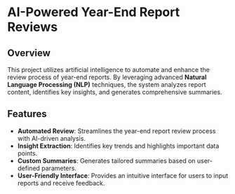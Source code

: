# **AI-Powered Year-End Report Reviews**

## **Overview**

This project utilizes artificial intelligence to automate and enhance the review process of year-end reports. By leveraging advanced **Natural Language Processing (NLP)** techniques, the system analyzes report content, identifies key insights, and generates comprehensive summaries.

## **Features**

- **Automated Review**: Streamlines the year-end report review process with AI-driven analysis.
- **Insight Extraction**: Identifies key trends and highlights important data points.
- **Custom Summaries**: Generates tailored summaries based on user-defined parameters.
- **User-Friendly Interface**: Provides an intuitive interface for users to input reports and receive feedback.
